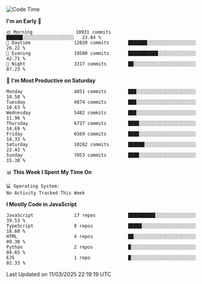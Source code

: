 <!--START_SECTION:waka-->
![Code Time](http://img.shields.io/badge/Code%20Time-3%2C498%20hrs%2059%20mins-blue)

**I'm an Early 🐤** 

```text
🌞 Morning                10931 commits       ██████░░░░░░░░░░░░░░░░░░░   23.84 % 
🌆 Daytime                12020 commits       ███████░░░░░░░░░░░░░░░░░░   26.22 % 
🌃 Evening                19580 commits       ███████████░░░░░░░░░░░░░░   42.71 % 
🌙 Night                  3317 commits        ██░░░░░░░░░░░░░░░░░░░░░░░   07.23 % 
```
📅 **I'm Most Productive on Saturday** 

```text
Monday                   4851 commits        ███░░░░░░░░░░░░░░░░░░░░░░   10.58 % 
Tuesday                  4874 commits        ███░░░░░░░░░░░░░░░░░░░░░░   10.63 % 
Wednesday                5482 commits        ███░░░░░░░░░░░░░░░░░░░░░░   11.96 % 
Thursday                 6737 commits        ████░░░░░░░░░░░░░░░░░░░░░   14.69 % 
Friday                   6569 commits        ████░░░░░░░░░░░░░░░░░░░░░   14.33 % 
Saturday                 10282 commits       ██████░░░░░░░░░░░░░░░░░░░   22.43 % 
Sunday                   7053 commits        ████░░░░░░░░░░░░░░░░░░░░░   15.38 % 
```


📊 **This Week I Spent My Time On** 

```text
💻 Operating System: 
No Activity Tracked This Week
```

**I Mostly Code in JavaScript** 

```text
JavaScript               17 repos            ██████████░░░░░░░░░░░░░░░   39.53 % 
TypeScript               8 repos             █████░░░░░░░░░░░░░░░░░░░░   18.60 % 
HTML                     4 repos             ██░░░░░░░░░░░░░░░░░░░░░░░   09.30 % 
Python                   2 repos             █░░░░░░░░░░░░░░░░░░░░░░░░   04.65 % 
EJS                      1 repo              █░░░░░░░░░░░░░░░░░░░░░░░░   02.33 % 
```




 Last Updated on 11/03/2025 22:19:19 UTC
<!--END_SECTION:waka-->

<!--
**likaiqiang/likaiqiang** is a ✨ _special_ ✨ repository because its `README.md` (this file) appears on your GitHub profile.

Here are some ideas to get you started:

- 🔭 I’m currently working on ...
- 🌱 I’m currently learning ...
- 👯 I’m looking to collaborate on ...
- 🤔 I’m looking for help with ...
- 💬 Ask me about ...
- 📫 How to reach me: ...
- 😄 Pronouns: ...
- ⚡ Fun fact: ...
-->
